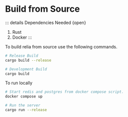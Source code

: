 # Build from Source


::: details Dependencies Needed {open}
1. Rust
2. Docker
:::

To build relia from source use the following commands. 


```bash
# Release Build
cargo build --release

# Development Build
cargo build
```

To run locally

```bash
# Start redis and postgres from docker compose script.
docker compose up 

# Run the server
cargo run --release  
```